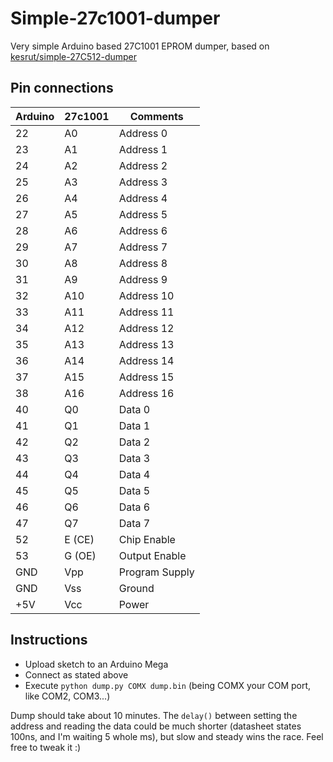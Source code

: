 # Simple-27c1001-dumper
Very simple Arduino based 27C1001 EPROM dumper, based on [kesrut/simple-27C512-dumper](https://github.com/kesrut/simple-27C512-dumper)

## Pin connections
|Arduino|27c1001|Comments|
|-------|-------|--------|
|22|A0|Address 0|
|23|A1|Address 1|
|24|A2|Address 2|
|25|A3|Address 3|
|26|A4|Address 4|
|27|A5|Address 5|
|28|A6|Address 6|
|29|A7|Address 7|
|30|A8|Address 8|
|31|A9|Address 9|
|32|A10|Address 10|
|33|A11|Address 11|
|34|A12|Address 12|
|35|A13|Address 13|
|36|A14|Address 14|
|37|A15|Address 15|
|38|A16|Address 16|
|40|Q0|Data 0|
|41|Q1|Data 1|
|42|Q2|Data 2|
|43|Q3|Data 3|
|44|Q4|Data 4|
|45|Q5|Data 5|
|46|Q6|Data 6|
|47|Q7|Data 7|
|52|E (CE)|Chip Enable|
|53|G (OE)|Output Enable|
|GND|Vpp|Program Supply|
|GND|Vss|Ground|
|+5V|Vcc|Power|

## Instructions
- Upload sketch to an Arduino Mega
- Connect as stated above
- Execute `python dump.py COMX dump.bin` (being COMX your COM port, like COM2, COM3...)

Dump should take about 10 minutes. The `delay()` between setting the address and reading the data could be much shorter (datasheet states 100ns, and I'm waiting 5 whole ms), but slow and steady wins the race. Feel free to tweak it :)
